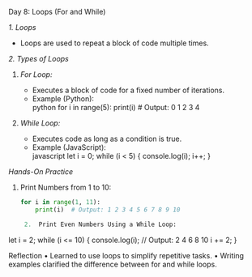 
Day 8: Loops (For and While)  

*1. Loops*  
- Loops are used to repeat a block of code multiple times.  

*2. Types of Loops*  
1. *For Loop:*  
   - Executes a block of code for a fixed number of iterations.  
   - Example (Python):  
     python
     for i in range(5):
         print(i)  # Output: 0 1 2 3 4
       

2. *While Loop:*  
   - Executes code as long as a condition is true.  
   - Example (JavaScript):  
     javascript
     let i = 0;
     while (i < 5) {
         console.log(i);
         i++;
     }


*Hands-On Practice*  
1. Print Numbers from 1 to 10:  
   ```python
   for i in range(1, 11):
       print(i)  # Output: 1 2 3 4 5 6 7 8 9 10

	2.	Print Even Numbers Using a While Loop:

let i = 2;
while (i <= 10) {
    console.log(i);  // Output: 2 4 6 8 10
    i += 2;
}

Reflection
	•	Learned to use loops to simplify repetitive tasks.
	•	Writing examples clarified the difference between for and while loops.


